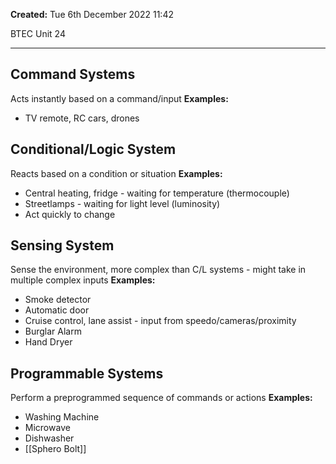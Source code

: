 **Created:** Tue 6th December 2022 11:42

BTEC Unit 24

---

## Command Systems
Acts instantly based on a command/input
**Examples:**
- TV remote, RC cars, drones

## Conditional/Logic System
Reacts based on a condition or situation
**Examples:**
- Central heating, fridge - waiting for temperature (thermocouple)
- Streetlamps - waiting for light level (luminosity)
- Act quickly to change

## Sensing System
Sense the environment, more complex than C/L systems - might take in multiple complex inputs
**Examples:**
- Smoke detector
- Automatic door
- Cruise control, lane assist - input from speedo/cameras/proximity
- Burglar Alarm
- Hand Dryer

## Programmable Systems
Perform a preprogrammed sequence of commands or actions
**Examples:**
- Washing Machine
- Microwave
- Dishwasher
- [[Sphero Bolt]]